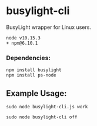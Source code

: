 # busylight-cli
BusyLight wrapper for Linux users.

```
node v10.15.3
+ npm@6.10.1
```

### Dependencies: 
```
npm install busylight
npm install ps-node
```


## Example Usage:

```
sudo node busylight-cli.js work
```

```
sudo node busylight-cli off
```


